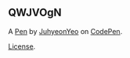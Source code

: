 QWJVOgN
-------


A [Pen](https://codepen.io/ju-hyeon-the-reactor/pen/QWJVOgN) by [JuhyeonYeo](https://codepen.io/ju-hyeon-the-reactor) on [CodePen](https://codepen.io).

[License](https://codepen.io/license/pen/QWJVOgN).